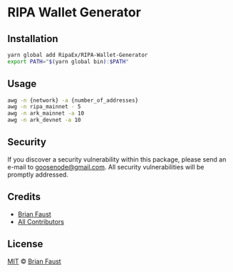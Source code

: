 # RIPA Wallet Generator

## Installation

```bash
yarn global add RipaEx/RIPA-Wallet-Generator
export PATH="$(yarn global bin):$PATH"
```

## Usage

```bash
awg -n {network} -a {number_of_addresses}
awg -n ripa_mainnet - 5
awg -n ark_mainnet -a 10
awg -n ark_devnet -a 10
```

## Security

If you discover a security vulnerability within this package, please send an e-mail to goosenode@gmail.com. All security vulnerabilities will be promptly addressed.

## Credits

- [Brian Faust](https://github.com/faustbrian)
- [All Contributors](../../contributors)

## License

[MIT](LICENSE) © [Brian Faust](https://brianfaust.me)
